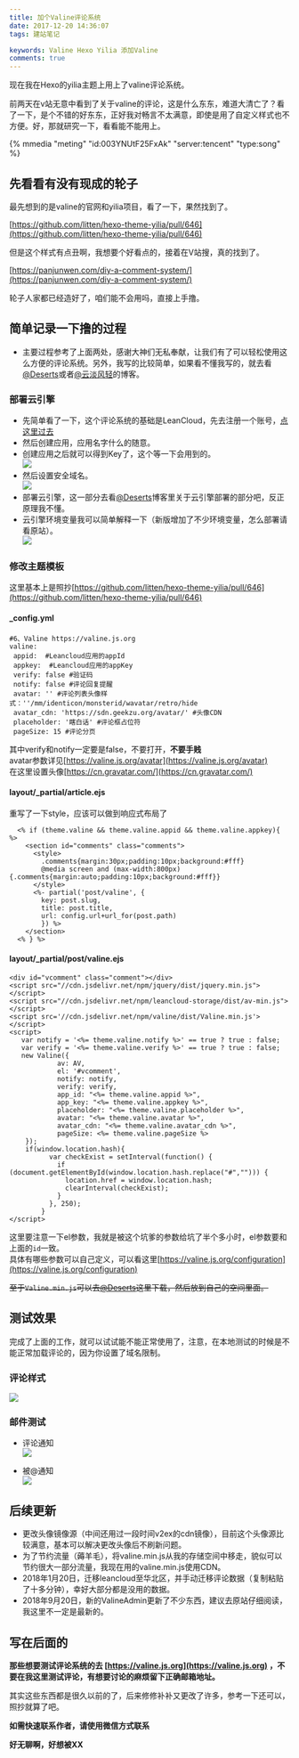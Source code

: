 ```yaml
---
title: 加个Valine评论系统
date: 2017-12-20 14:36:07
tags: 建站笔记

keywords: Valine Hexo Yilia 添加Valine
comments: true
---
```


现在我在Hexo的yilia主题上用上了valine评论系统。

前两天在v站无意中看到了关于valine的评论，这是什么东东，难道大清亡了？看了一下，是个不错的好东东，正好我对畅言不太满意，即使是用了自定义样式也不方便。好，那就研究一下，看看能不能用上。

<!-- more -->

{% mmedia "meting" "id:003YNUtF25FxAk" "server:tencent" "type:song" %}

## 先看看有没有现成的轮子

最先想到的是valine的官网和yilia项目，看了一下，果然找到了。

[https://github.com/litten/hexo-theme-yilia/pull/646](https://github.com/litten/hexo-theme-yilia/pull/646)

但是这个样式有点丑啊，我想要个好看点的，接着在V站搜，真的找到了。

[https://panjunwen.com/diy-a-comment-system/](https://panjunwen.com/diy-a-comment-system/)

轮子人家都已经造好了，咱们能不会用吗，直接上手撸。

## 简单记录一下撸的过程

- 主要过程参考了上面两处，感谢大神们无私奉献，让我们有了可以轻松使用这么方便的评论系统。另外，我写的比较简单，如果看不懂我写的，就去看[@Deserts](https://panjunwen.com/diy-a-comment-system/)或者[@云淡风轻](https://ioliu.cn/2017/add-valine-comments-to-your-blog/)的博客。

### 部署云引擎

- 先简单看了一下，这个评论系统的基础是LeanCloud，先去注册一个账号，[点这里过去](https://leancloud.cn)
- 然后创建应用，应用名字什么的随意。
- 创建应用之后就可以得到Key了，这个等一下会用到的。  
![](https://s1.ax2x.com/2017/12/20/zbDDr.png)  
- 然后设置安全域名。  
![](https://s1.ax2x.com/2017/12/20/zbBpY.png)  
- 部署云引擎，这一部分去看[@Deserts](https://panjunwen.com/diy-a-comment-system/)博客里关于云引擎部署的部分吧，反正原理我不懂。
- 云引擎环境变量我可以简单解释一下（新版增加了不少环境变量，怎么部署请看原站）。  
![](https://s1.ax2x.com/2017/12/20/zbjpK.png)  

### 修改主题模板

这里基本上是照抄[https://github.com/litten/hexo-theme-yilia/pull/646](https://github.com/litten/hexo-theme-yilia/pull/646)

#### _config.yml
```
#6、Valine https://valine.js.org
valine: 
 appid:  #Leancloud应用的appId
 appkey:  #Leancloud应用的appKey
 verify: false #验证码
 notify: false #评论回复提醒
 avatar: '' #评论列表头像样式：''/mm/identicon/monsterid/wavatar/retro/hide
 avatar_cdn: 'https://sdn.geekzu.org/avatar/' #头像CDN
 placeholder: '瞎白话' #评论框占位符
 pageSize: 15 #评论分页
```
其中verify和notify一定要是false，不要打开，**不要手贱**  
avatar参数详见[https://valine.js.org/avatar](https://valine.js.org/avatar)  
在这里设置头像[https://cn.gravatar.com/](https://cn.gravatar.com/)

#### layout/_partial/article.ejs

重写了一下style，应该可以做到响应式布局了

```
  <% if (theme.valine && theme.valine.appid && theme.valine.appkey){ %>
    <section id="comments" class="comments">
      <style>
        .comments{margin:30px;padding:10px;background:#fff}
        @media screen and (max-width:800px){.comments{margin:auto;padding:10px;background:#fff}}
      </style>
      <%- partial('post/valine', {
        key: post.slug,
        title: post.title,
        url: config.url+url_for(post.path)
        }) %>
    </section>
  <% } %>
```

#### layout/_partial/post/valine.ejs

```
<div id="vcomment" class="comment"></div>
<script src="//cdn.jsdelivr.net/npm/jquery/dist/jquery.min.js"></script>
<script src="//cdn.jsdelivr.net/npm/leancloud-storage/dist/av-min.js"></script>
<script src='//cdn.jsdelivr.net/npm/valine/dist/Valine.min.js'></script>
<script>
   var notify = '<%= theme.valine.notify %>' == true ? true : false;
   var verify = '<%= theme.valine.verify %>' == true ? true : false;
   new Valine({
            av: AV,
            el: '#vcomment',
            notify: notify,
            verify: verify,
            app_id: "<%= theme.valine.appid %>",
            app_key: "<%= theme.valine.appkey %>",
            placeholder: "<%= theme.valine.placeholder %>",
            avatar: "<%= theme.valine.avatar %>",
            avatar_cdn: "<%= theme.valine.avatar_cdn %>",
            pageSize: <%= theme.valine.pageSize %>
    });
    if(window.location.hash){
          var checkExist = setInterval(function() {
            if (document.getElementById(window.location.hash.replace("#",""))) {
              location.href = window.location.hash;
              clearInterval(checkExist);
            }
          }, 250);
        }
</script>
```
这里要注意一下el参数，我就是被这个坑爹的参数给坑了半个多小时，el参数要和上面的`id`一致。  
具体有哪些参数可以自己定义，可以看这里[https://valine.js.org/configuration](https://valine.js.org/configuration)

~~至于`Valine.min.js`可以去[@Deserts](https://panjunwen.com/diy-a-comment-system/)这里下载，然后放到自己的空间里面。~~

## 测试效果

完成了上面的工作，就可以试试能不能正常使用了，注意，在本地测试的时候是不能正常加载评论的，因为你设置了域名限制。

### 评论样式

![](https://s1.ax2x.com/2017/12/20/zbJvz.png)

### 邮件测试

- 评论通知  
![](https://s1.ax2x.com/2017/12/20/zbP1N.png)

- 被@通知  
![](https://s1.ax2x.com/2017/12/20/zbCCA.png)

## 后续更新

- 更改头像镜像源（中间还用过一段时间v2ex的cdn镜像），目前这个头像源比较满意，基本可以解决更改头像后不刷新问题。
- 为了节约流量（薅羊毛），将valine.min.js从我的存储空间中移走，貌似可以节约很大一部分流量，我现在用的valine.min.js使用CDN。
- 2018年1月20日，迁移leancloud至华北区，并手动迁移评论数据（复制粘贴了十多分钟），幸好大部分都是没用的数据。
- 2018年9月20日，新的ValineAdmin更新了不少东西，建议去原站仔细阅读，我这里不一定是最新的。

## 写在后面的

**那些想要测试评论系统的去 [https://valine.js.org](https://valine.js.org) ，不要在我这里测试评论，有想要讨论的麻烦留下正确邮箱地址。**

其实这些东西都是很久以前的了，后来修修补补又更改了许多，参考一下还可以，照抄就算了吧。

**如需快速联系作者，请使用微信方式联系**

**好无聊啊，好想被XX**